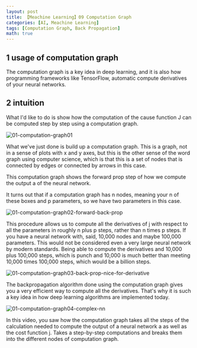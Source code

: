 ```yaml
---
layout: post
title: 【Meachine Learning】09 Computation Graph
categories: [AI, Meachine Learning]
tags: [Computation Graph, Back Propagation]
math: true
---
```


## 1 usage of computation graph

The computation graph is a key idea in deep learning, and it is also how programming frameworks like TensorFlow, automatic compute derivatives of your neural networks.

## 2 intuition

What I'd like to do is show how the computation of the cause function J can be computed step by step using a computation graph. 

![01-computation-graph01](/assets/images/meachine-learning/computation-graph/01-computation-graph01.png)

What we've just done is build up a computation graph. This is a graph, not in a sense of plots with x and y axes, but this is the other sense of the word graph using computer science, which is that this is a set of nodes that is connected by edges or connected by arrows in this case. 

This computation graph shows the forward prop step of how we compute the output a of the neural network. 

It turns out that if a computation graph has n nodes, meaning your n of these boxes and p parameters, so we have two parameters in this case. 

![01-computation-graph02-forward-back-prop](/assets/images/meachine-learning/computation-graph/01-computation-graph02-forward-back-prop.png)

This procedure allows us to compute all the derivatives of j with respect to all the parameters in roughly n plus p steps, rather than n times p steps. If you have a neural network with, said, 10,000 nodes and maybe 100,000 parameters. This would not be considered even a very large neural network by modern standards. Being able to compute the derivatives and 10,000 plus 100,000 steps, which is punch and 10,000 is much better than meeting 10,000 times 100,000 steps, which would be a billion steps. 

![01-computation-graph03-back-prop-nice-for-derivative](/assets/images/meachine-learning/computation-graph/01-computation-graph03-back-prop-nice-for-derivative.png)

The backpropagation algorithm done using the computation graph gives you a very efficient way to compute all the derivatives. That's why it is such a key idea in how deep learning algorithms are implemented today. 

![01-computation-graph04-complex-nn](/assets/images/meachine-learning/computation-graph/01-computation-graph04-complex-nn.png)

In this video, you saw how the computation graph takes all the steps of the calculation needed to compute the output of a neural network a as well as the cost function j. Takes a step-by-step computations and breaks them into the different nodes of computation graph.